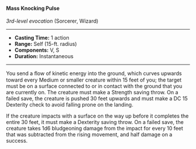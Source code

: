 #### Mass Knocking Pulse
*3rd-level evocation* (Sorcerer, Wizard)
___
- **Casting Time:** 1 action
- **Range:** Self (15-ft. radius)
- **Components:** V, S
- **Duration:** Instantaneous
---
You send a ﬂow of kinetic energy into the ground, which curves upwards toward every Medium or smaller creature within 15 feet of you; the target must be on a surface connected to or in contact with the ground that you are currently on. The creature must make a Strength saving throw. On a failed save, the creature is pushed 30 feet upwards and must make a DC 15 Dexterity check to avoid falling prone on the landing.

If the creature impacts with a surface on the way up before it completes the entire 30 feet, it must make a Dexterity saving throw. On a failed save, the creature takes 1d6 bludgeoning damage from the impact for every 10 feet that was subtracted from the rising movement, and half damage on a success.
